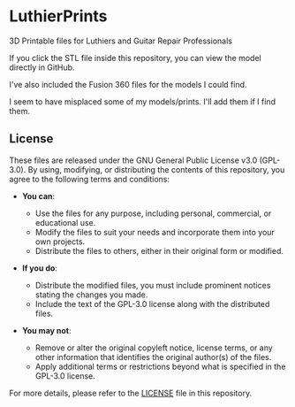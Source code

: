 # LuthierPrints
3D Printable files for Luthiers and Guitar Repair Professionals

If you click the STL file inside this repository, you can view the model directly in GitHub.

I've also included the Fusion 360 files for the models I could find. 

I seem to have misplaced some of my models/prints. I'll add them if I find them.


## License

These files are released under the GNU General Public License v3.0 (GPL-3.0). By using, modifying, or distributing the contents of this repository, you agree to the following terms and conditions:

- **You can**: 
  - Use the files for any purpose, including personal, commercial, or educational use.
  - Modify the files to suit your needs and incorporate them into your own projects.
  - Distribute the files to others, either in their original form or modified.

- **If you do**:
  - Distribute the modified files, you must include prominent notices stating the changes you made.
  - Include the text of the GPL-3.0 license along with the distributed files.

- **You may not**:
  - Remove or alter the original copyleft notice, license terms, or any other information that identifies the original author(s) of the files.
  - Apply additional terms or restrictions beyond what is specified in the GPL-3.0 license.

For more details, please refer to the [LICENSE](LICENSE) file in this repository.
